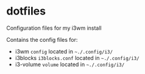 # dotfiles
Configuration files for my i3wm install

Contains the config files for:

* i3wm `config` located in `~./.config/i3/`
* i3blocks `i3blocks.conf` located in `~./.config/i3/`
* i3-volume `volume` located in `~./.config/i3/`
